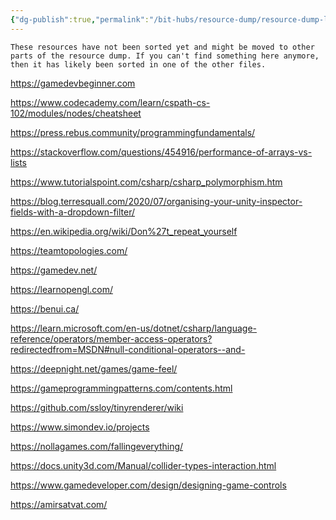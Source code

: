 ```yaml
---
{"dg-publish":true,"permalink":"/bit-hubs/resource-dump/resource-dump-landing/","tags":["unfinished"]}
---
```


```ad-caution
These resources have not been sorted yet and might be moved to other parts of the resource dump. If you can't find something here anymore, then it has likely been sorted in one of the other files.
```

https://gamedevbeginner.com

https://www.codecademy.com/learn/cspath-cs-102/modules/nodes/cheatsheet

https://press.rebus.community/programmingfundamentals/

https://stackoverflow.com/questions/454916/performance-of-arrays-vs-lists

https://www.tutorialspoint.com/csharp/csharp_polymorphism.htm

https://blog.terresquall.com/2020/07/organising-your-unity-inspector-fields-with-a-dropdown-filter/

https://en.wikipedia.org/wiki/Don%27t_repeat_yourself

https://teamtopologies.com/

https://gamedev.net/

https://learnopengl.com/

https://benui.ca/

https://learn.microsoft.com/en-us/dotnet/csharp/language-reference/operators/member-access-operators?redirectedfrom=MSDN#null-conditional-operators--and-

https://deepnight.net/games/game-feel/

https://gameprogrammingpatterns.com/contents.html

https://github.com/ssloy/tinyrenderer/wiki

https://www.simondev.io/projects

https://nollagames.com/fallingeverything/

https://docs.unity3d.com/Manual/collider-types-interaction.html

https://www.gamedeveloper.com/design/designing-game-controls

https://amirsatvat.com/